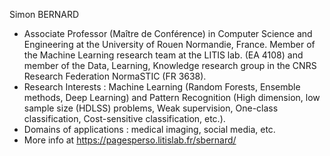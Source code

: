 Simon BERNARD
- Associate Professor (Maître de Conférence) in Computer Science and Engineering at the University of Rouen Normandie, France. Member of the Machine Learning research team at the LITIS lab. (EA 4108) and member of the Data, Learning, Knowledge research group in the CNRS Research Federation NormaSTIC (FR 3638).
- Research Interests : Machine Learning (Random Forests, Ensemble methods, Deep Learning) and Pattern Recognition (High dimension, low sample size (HDLSS) problems, Weak supervision, One-class classification, Cost-sensitive classification, etc.).
- Domains of applications : medical imaging, social media, etc.
- More info at https://pagesperso.litislab.fr/sbernard/

<!---
smnbrnrd/smnbrnrd is a ✨ special ✨ repository because its `README.md` (this file) appears on your GitHub profile.
You can click the Preview link to take a look at your changes.
--->
